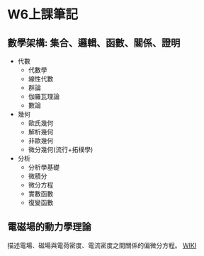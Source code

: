 # W6上課筆記
## 數學架構: 集合、邏輯、函數、關係、證明
* 代數
    * 代數學
    * 線性代數
    * 群論
    * 伽羅瓦理論
    * 數論
* 幾何
    * 歐氏幾何
    * 解析幾何
    * 非歐幾何
    * 微分幾何(流行+拓樸學)
* 分析
    * 分析學基礎
    * 微積分
    * 微分方程
    * 實數函數
    * 復變函數
## 電磁場的動力學理論
描述電場、磁場與電荷密度、電流密度之間關係的偏微分方程。
[WIKI](https://zh.wikipedia.org/wiki/%E9%A6%AC%E5%85%8B%E5%A3%AB%E5%A8%81%E6%96%B9%E7%A8%8B%E7%B5%84#%E9%A6%AC%E5%85%8B%E5%A3%AB%E5%A8%81-%E5%AE%89%E5%9F%B9%E5%AE%9A%E5%BE%8B)
